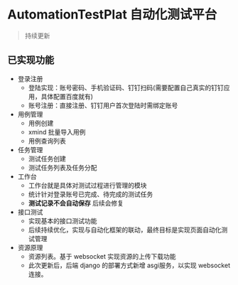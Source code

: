 # AutomationTestPlat  自动化测试平台
> 持续更新

## 已实现功能
- 登录注册
  - 登陆实现：账号密码、手机验证码、钉钉扫码(需要配置自己真实的钉钉应用，具体配置百度就有)
  - 账号注册：直接注册、钉钉用户首次登陆时需绑定账号
- 用例管理
  - 用例创建
  - xmind 批量导入用例
  - 用例查询列表
- 任务管理
  - 测试任务创建
  - 测试任务列表及任务分配
- 工作台
  - 工作台就是具体对测试过程进行管理的模块
  - 统计针对登录账号已完成、待完成的测试任务
  - **测试记录不会自动保存** 后续会修复
- 接口测试
  - 实现基本的接口测试功能
  - 后续持续优化，实现与自动化框架的联动，最终目标是实现页面自动化测试管理
- 资源原理
  - 资源列表。基于 websocket 实现资源的上传下载功能
  - 此次更新后，后端 django 的部署方式新增 asgi服务，以实现 websocket 连接。

